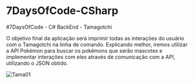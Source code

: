 # 7DaysOfCode-CSharp
#7DaysOfCode - C# BackEnd - Tamagotchi

O objetivo final da aplicação será imprimir todas as interações do usuário com o Tamagotchi na linha de comando. 
Explicando melhor, iremos utilizar a API Pokémon para buscar os pokémons que serão mascotes e implementar interações com eles através de comunicação com a API, 
utilizando o JSON obtido.

![Tama01](https://github.com/JoaoGarcia26/7DaysOfCode-CSharp/assets/89228584/95cfffaa-4f45-438f-8b30-5eaecbc0a0f9)

